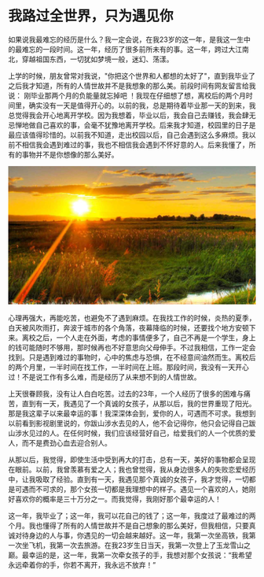 # 我路过全世界，只为遇见你

如果说我最难忘的经历是什么？我一定会说，在我23岁的这一年，是我这一生中的最难忘的一段时间。这一年，经历了很多前所未有的事。这一年，跨过大江南北，穿越祖国东西，一切犹如梦境一般，迷幻、荡漾。

上学的时候，朋友曾常对我说，"你把这个世界和人都想的太好了"，直到我毕业了之后我才知道，所有的人情世故并不是我想象的那么美。前段时间有网友留言给我说： 刚毕业那两个月的负能量就忘掉吧 ！我现在仔细想了想，离校后的两个月时间里，确实没有一天是值得开心的。以前的我，总是期待着毕业那一天的到来，我总觉得我会开心地离开学校。因为我想着，毕业以后，我会自己去赚钱，我会肆无忌惮地做自己喜欢的事，会毫不犹豫地离开学校。后来我才知道，校园里的日子是最应该值得珍惜的。以前我不知道，走出校园以后，自己会遇到这么多麻烦。我以前不相信我会遇到难过的事，我也不相信我会遇到不怀好意的人。后来我懂了，所有的事物并不是你想像的那么美好。

![img-01.jpg](../img/11-01.jpeg)

心理再强大，再能吃苦，也避免不了遇到麻烦。在我找工作的时候，炎热的夏季，白天被风吹雨打，奔波于城市的各个角落，夜幕降临的时候，还要找个地方安顿下来。离校之后，一个人走在外面，考虑的事情便多了，自己不再是一个学生，身上的钱可能随时不够用，那时候再也不好意思向父母伸手。不过我相信，工作一定会找到。只是遇到难过的事物时，心中的焦虑与恐惧，在不经意间油然而生。离校后的两个月里，一半时间在找工作，一半时间在上班。那段时间，我没有一天开心过！不是说工作有多么难，而是经历了从来想不到的人情世故。

上天很眷顾我，没有让人白白吃苦。过去的23年，一个人经历了很多的困难与痛苦，直到有一天，我遇见了一个真诚的女孩子，从那以后，我的世界重现了阳光。那是我这辈子以来最幸运的事！我深深体会到，爱你的人，可遇而不可求。我想到以前看到影视剧里说的，你跋山涉水去见的人，他不会记得你，他只会记得自己跋山涉水见过的人。在任何时候，我们应该经营好自己，给爱我们的人一个优质的爱人，而不是费劲心血去迎合别人。

从那以后，我觉得，即使生活中受到再大的打击，总有一天，美好的事物都会呈现在眼前。以前，我曾羡慕有爱之人；我也曾觉得，我从身边很多人的失败恋爱经历中，让我吸取了经验。直到有一天，我遇见那个真诚的女孩子，我才觉得，一切都是可遇而不可求的，那个女孩一切都是我理想中的样子。遇见一个喜欢的人，她刚好喜欢你的概率是三十万分之一。而我觉得，我刚好那个最幸运的人！

这一年，我毕业了；这一年，我可以花自己的钱了；这一年，我度过了最难过的两个月。我也懂得了所有的人情世故并不是自己想象的那么美好，但我相信，只要真诚对待身边的人与事，你遇见的一切会越来越好。这一年，我第一次坐高铁，我第一次坐飞机，我第一次去旅游。在我23岁生日当天，我第一次登上了玉龙雪山之巅。最幸运的是，这一年，我第一次牵女孩子的手，我想对那个女孩说：“我希望永远牵着你的手，你若不离开，我永远不放弃！”
